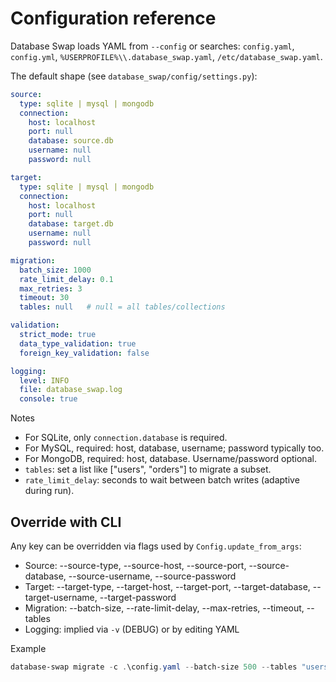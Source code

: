 # Configuration reference

Database Swap loads YAML from `--config` or searches: `config.yaml`, `config.yml`, `%USERPROFILE%\\.database_swap.yaml`, `/etc/database_swap.yaml`.

The default shape (see `database_swap/config/settings.py`):

```yaml
source:
  type: sqlite | mysql | mongodb
  connection:
    host: localhost
    port: null
    database: source.db
    username: null
    password: null

target:
  type: sqlite | mysql | mongodb
  connection:
    host: localhost
    port: null
    database: target.db
    username: null
    password: null

migration:
  batch_size: 1000
  rate_limit_delay: 0.1
  max_retries: 3
  timeout: 30
  tables: null   # null = all tables/collections

validation:
  strict_mode: true
  data_type_validation: true
  foreign_key_validation: false

logging:
  level: INFO
  file: database_swap.log
  console: true
```

Notes

- For SQLite, only `connection.database` is required.
- For MySQL, required: host, database, username; password typically too.
- For MongoDB, required: host, database. Username/password optional.
- `tables`: set a list like ["users", "orders"] to migrate a subset.
- `rate_limit_delay`: seconds to wait between batch writes (adaptive during run).

## Override with CLI

Any key can be overridden via flags used by `Config.update_from_args`:

- Source: --source-type, --source-host, --source-port, --source-database, --source-username, --source-password
- Target: --target-type, --target-host, --target-port, --target-database, --target-username, --target-password
- Migration: --batch-size, --rate-limit-delay, --max-retries, --timeout, --tables
- Logging: implied via `-v` (DEBUG) or by editing YAML

Example

```powershell
database-swap migrate -c .\config.yaml --batch-size 500 --tables "users,orders"
```

